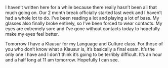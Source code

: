 I haven’t written here for a while because there really hasn’t been all that much going on. Our 2 month break officially started last week and I haven’t had a whole lot to do. I’ve been reading a lot and playing a lot of bass. My glasses also finally broke entirely, so I’ve been forced to wear contacts. My eyes are extremely sore and I’ve gone without contacts today to hopefully make my eyes feel better.

Tomorrow I have a Klausur for my Language and Culture class. For those of you who don’t know what a Klausur is, it’s basically a final exam. It’s the only one I have and I don’t think it’s going to be terribly difficult. It’s an hour and a half long at 11 am tomorrow. Hopefully I can see.